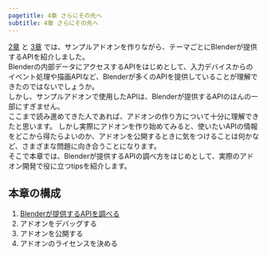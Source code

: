 ```yaml
---
pagetitle: 4章 さらにその先へ
subtitle: 4章 さらにその先へ
---
```



[2章](../chapter_02/index.html) と [3章](../chapter_03/index.html) では、サンプルアドオンを作りながら、テーマごとにBlenderが提供するAPIを紹介しました。  
Blenderの内部データにアクセスするAPIをはじめとして、入力デバイスからのイベント処理や描画APIなど、Blenderが多くのAPIを提供していることが理解できたのではないでしょうか。  
しかし、サンプルアドオンで使用したAPIは、Blenderが提供するAPIのほんの一部にすぎません。  
ここまで読み進めてきた人であれば、アドオンの作り方について十分に理解できたと思います。
しかし実際にアドオンを作り始めてみると、使いたいAPIの情報をどこから得たらよいのか、アドオンを公開するときに気をつけることは何かなど、さまざまな問題に向き合うことになります。  
そこで本章では、Blenderが提供するAPIの調べ方をはじめとして、実際のアドオン開発で役に立つtipsを紹介します。


## 本章の構成

1. [Blenderが提供するAPIを調べる](01_Research_Blender_API.html)
2. アドオンをデバッグする
3. アドオンを公開する
4. アドオンのライセンスを決める
